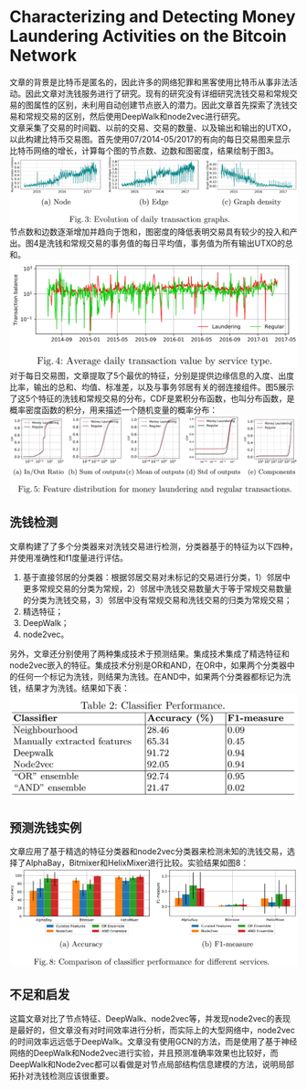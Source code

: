 # Characterizing and Detecting Money Laundering Activities on the Bitcoin Network
文章的背景是比特币是匿名的，因此许多的网络犯罪和黑客使用比特币从事非法活动。因此文章对洗钱服务进行了研究。现有的研究没有详细研究洗钱交易和常规交易的图属性的区别，未利用自动创建节点嵌入的潜力。因此文章首先探索了洗钱交易和常规交易的区别，然后使用DeepWalk和node2vec进行研究。  
文章采集了交易的时间戳、以前的交易、交易的数量、以及输出和输出的UTXO，以此构建比特币交易图。首先使用07/2014-05/2017的有向的每日交易图来显示比特币网络的增长，计算每个图的节点数、边数和图密度，结果绘制于图3。  
![fig3](./20200217/fig3.png)  
节点数和边数逐渐增加并趋向于饱和，图密度的降低表明交易具有较少的投入和产出。图4是洗钱和常规交易的事务值的每日平均值，事务值为所有输出UTXO的总和。  
![fig4](./20200217/fig4.png)  
对于每日交易图，文章提取了5个最优的特征，分别是提供边缘信息的入度、出度比率，输出的总和、均值、标准差，以及与事务邻居有关的弱连接组件。图5展示了这5个特征的洗钱和常规交易的分布，CDF是累积分布函数，也叫分布函数，是概率密度函数的积分，用来描述一个随机变量的概率分布：  
![fig5](./20200217/fig5.png)  
## 洗钱检测
文章构建了了多个分类器来对洗钱交易进行检测，分类器基于的特征为以下四种，并使用准确性和f1度量进行评估。  
1. 基于直接邻居的分类器：根据邻居交易对未标记的交易进行分类，1）邻居中更多常规交易的分类为常规，2）邻居中洗钱交易数量大于等于常规交易数量的分类为洗钱交易，3）邻居中没有常规交易和洗钱交易的归类为常规交易；
2. 精选特征；
3. DeepWalk；
4. node2vec。

另外，文章还分别使用了两种集成技术于预测结果。集成技术集成了精选特征和node2vec嵌入的特征。集成技术分别是OR和AND，在OR中，如果两个分类器中的任何一个标记为洗钱，则结果为洗钱。在AND中，如果两个分类器都标记为洗钱，结果才为洗钱。结果如下表：  
![table2](./20200217/table2.png)  
## 预测洗钱实例
文章应用了基于精选的特征分类器和node2vec分类器来检测未知的洗钱交易，选择了AlphaBay，Bitmixer和HelixMixer进行比较。实验结果如图8：  
![fig8](./20200217/fig8.png)  

## 不足和启发
这篇文章对比了节点特征、DeepWalk、node2vec等，并发现node2vec的表现是最好的，但文章没有对时间效率进行分析，而实际上的大型网络中，node2vec的时间效率远远低于DeepWalk。文章没有使用GCN的方法，而是使用了基于神经网络的DeepWalk和Node2vec进行实验，并且预测准确率效果也比较好，而DeepWalk和Node2vec都可以看做是对节点局部结构信息建模的方法，说明局部拓扑对洗钱检测应该很重要。
